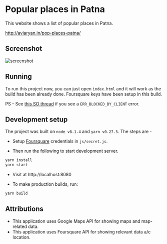 # Popular places in Patna

This website shows a list of popular places in Patna.

http://aviaryan.in/pop-places-patna/


## Screenshot

![screenshot](https://i.imgur.com/r3mQ7Mc.png)


## Running

To run this project now, you can just open `index.html` and it will work as the build has been already done.
Foursquare keys have been setup in this build.

PS - See [this SO thread](https://stackoverflow.com/questions/32434686/) if you see a `ERR_BLOCKED_BY_CLIENT` error.


## Development setup

The project was built on `node v8.1.4` and `yarn v0.27.5`. The steps are -

* Setup [Foursquare](https://foursquare.com/) credentials in `js/secret.js`.

* Then run the following to start development server.

```sh
yarn install
yarn start
```

* Visit at http://localhost:8080

* To make production builds, run:

```sh
yarn build
```


## Attributions

* This application uses Google Maps API for showing maps and map-related data.
* This application uses Foursquare API for showing relevant data a/c location.
